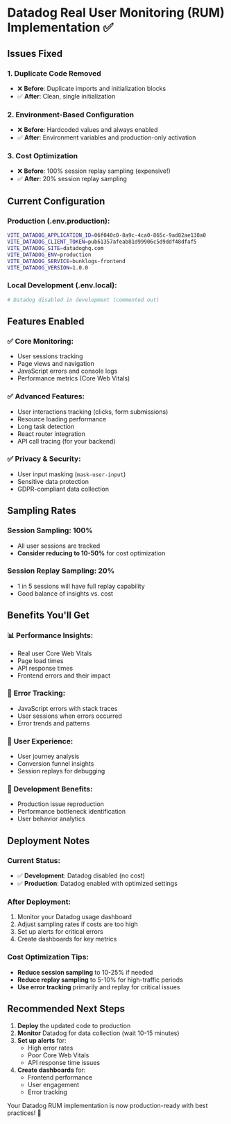 # Datadog Real User Monitoring (RUM) Implementation ✅

## Issues Fixed

### 1. **Duplicate Code Removed**
- ❌ **Before**: Duplicate imports and initialization blocks
- ✅ **After**: Clean, single initialization

### 2. **Environment-Based Configuration**
- ❌ **Before**: Hardcoded values and always enabled
- ✅ **After**: Environment variables and production-only activation

### 3. **Cost Optimization**
- ❌ **Before**: 100% session replay sampling (expensive!)
- ✅ **After**: 20% session replay sampling

## Current Configuration

### Production (.env.production):
```bash
VITE_DATADOG_APPLICATION_ID=06f040c0-8a9c-4ca0-865c-9ad82ae138a0
VITE_DATADOG_CLIENT_TOKEN=pub61357afeab81d99906c5d9ddf48dfaf5
VITE_DATADOG_SITE=datadoghq.com
VITE_DATADOG_ENV=production
VITE_DATADOG_SERVICE=bunklogs-frontend
VITE_DATADOG_VERSION=1.0.0
```

### Local Development (.env.local):
```bash
# Datadog disabled in development (commented out)
```

## Features Enabled

### ✅ **Core Monitoring**:
- User sessions tracking
- Page views and navigation
- JavaScript errors and console logs
- Performance metrics (Core Web Vitals)

### ✅ **Advanced Features**:
- User interactions tracking (clicks, form submissions)
- Resource loading performance
- Long task detection
- React router integration
- API call tracing (for your backend)

### ✅ **Privacy & Security**:
- User input masking (`mask-user-input`)
- Sensitive data protection
- GDPR-compliant data collection

## Sampling Rates

### **Session Sampling**: 100%
- All user sessions are tracked
- **Consider reducing to 10-50%** for cost optimization

### **Session Replay Sampling**: 20%
- 1 in 5 sessions will have full replay capability
- Good balance of insights vs. cost

## Benefits You'll Get

### 📊 **Performance Insights**:
- Real user Core Web Vitals
- Page load times
- API response times
- Frontend errors and their impact

### 🐛 **Error Tracking**:
- JavaScript errors with stack traces
- User sessions when errors occurred
- Error trends and patterns

### 👥 **User Experience**:
- User journey analysis
- Conversion funnel insights
- Session replays for debugging

### 🔧 **Development Benefits**:
- Production issue reproduction
- Performance bottleneck identification
- User behavior analytics

## Deployment Notes

### **Current Status**:
- ✅ **Development**: Datadog disabled (no cost)
- ✅ **Production**: Datadog enabled with optimized settings

### **After Deployment**:
1. Monitor your Datadog usage dashboard
2. Adjust sampling rates if costs are too high
3. Set up alerts for critical errors
4. Create dashboards for key metrics

### **Cost Optimization Tips**:
- **Reduce session sampling** to 10-25% if needed
- **Reduce replay sampling** to 5-10% for high-traffic periods
- **Use error tracking** primarily and replay for critical issues

## Recommended Next Steps

1. **Deploy** the updated code to production
2. **Monitor** Datadog for data collection (wait 10-15 minutes)
3. **Set up alerts** for:
   - High error rates
   - Poor Core Web Vitals
   - API response time issues
4. **Create dashboards** for:
   - Frontend performance
   - User engagement
   - Error tracking

Your Datadog RUM implementation is now production-ready with best practices! 🎯
